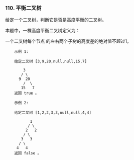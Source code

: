 ### 110. 平衡二叉树


给定一个二叉树，判断它是否是高度平衡的二叉树。

本题中，一棵高度平衡二叉树定义为：

一个二叉树每个节点 的左右两个子树的高度差的绝对值不超过1。


```
    示例 1:
    
    给定二叉树 [3,9,20,null,null,15,7]
    
        3
       / \
      9  20
        /  \
       15   7
    返回 true 。
    
    示例 2:
    
    给定二叉树 [1,2,2,3,3,null,null,4,4]
    
           1
          / \
         2   2
        / \
       3   3
      / \
     4   4
    返回 false 。

```